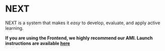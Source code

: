 # NEXT

NEXT is a system that makes it *easy* to develop, evaluate, and apply active learning.

**If you are using the Frontend, we highly recommend our AMI. Launch instructions are available [here](https://github.com/kgjamieson/NEXT-psych/wiki/Starting-NEXT-on-EC2)**
